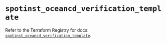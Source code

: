# `spotinst_oceancd_verification_template`

Refer to the Terraform Registry for docs: [`spotinst_oceancd_verification_template`](https://registry.terraform.io/providers/spotinst/spotinst/1.214.0/docs/resources/oceancd_verification_template).
